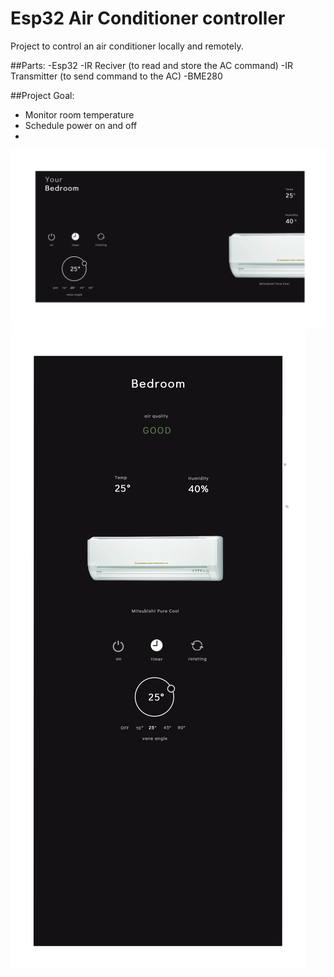 # Esp32 Air Conditioner controller
Project to control an air conditioner locally and remotely.

##Parts:
-Esp32
-IR Reciver (to read and store the AC command)
-IR Transmitter (to send command to the AC)
-BME280

##Project Goal:
- Monitor room temperature
- Schedule power on and off
-  


![Alt text](/AC-RemoteControlUx.png?raw=true "Title")
![Alt text](/AC-RemoteControlUxMobile.png?raw=true "Title")
